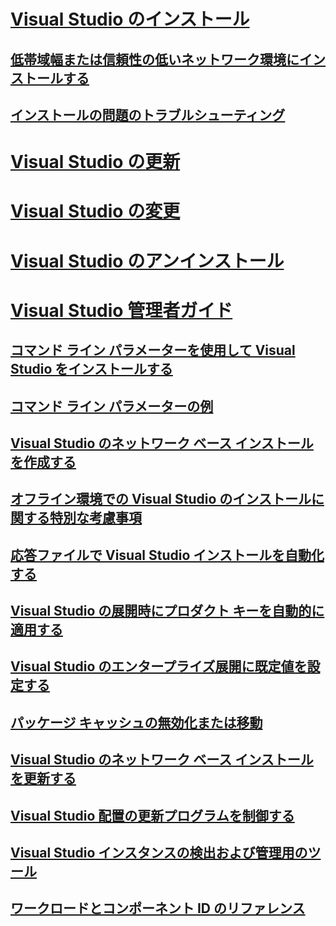 # [Visual Studio のインストール](install-visual-studio.md)
## [低帯域幅または信頼性の低いネットワーク環境にインストールする](install-vs-inconsistent-quality-network.md)
## [インストールの問題のトラブルシューティング](troubleshooting-installation-issues.md)
# [Visual Studio の更新](update-visual-studio.md)
# [Visual Studio の変更](modify-visual-studio.md)
# [Visual Studio のアンインストール](uninstall-visual-studio.md)
# [Visual Studio 管理者ガイド](visual-studio-administrator-guide.md)
## [コマンド ライン パラメーターを使用して Visual Studio をインストールする](use-command-line-parameters-to-install-visual-studio.md)
## [コマンド ライン パラメーターの例](command-line-parameter-examples.md)
## [Visual Studio のネットワーク ベース インストールを作成する](create-a-network-installation-of-visual-studio.md)
## [オフライン環境での Visual Studio のインストールに関する特別な考慮事項](install-visual-studio-in-offline-environment.md)
## [応答ファイルで Visual Studio インストールを自動化する](automated-installation-with-response-file.md)
## [Visual Studio の展開時にプロダクト キーを自動的に適用する](automatically-apply-product-keys-when-deploying-visual-studio.md)
## [Visual Studio のエンタープライズ展開に既定値を設定する](set-defaults-for-enterprise-deployments.md)
## [パッケージ キャッシュの無効化または移動](disable-or-move-the-package-cache.md)
## [Visual Studio のネットワーク ベース インストールを更新する](update-a-network-installation-of-visual-studio.md)
## [Visual Studio 配置の更新プログラムを制御する](controlling-updates-to-visual-studio-deployments.md)
## [Visual Studio インスタンスの検出および管理用のツール](tools-for-managing-visual-studio-instances.md)
## [ワークロードとコンポーネント ID のリファレンス](workload-and-component-ids.md)
